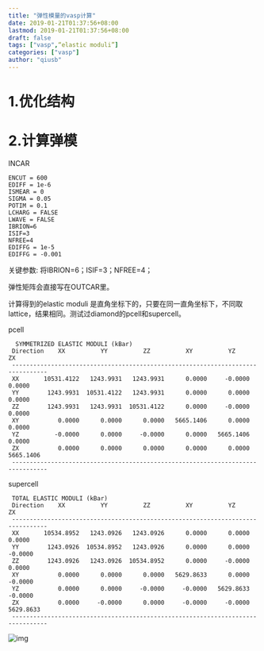 ```yaml
---
title: "弹性模量的vasp计算"
date: 2019-01-21T01:37:56+08:00
lastmod: 2019-01-21T01:37:56+08:00
draft: false
tags: ["vasp",“elastic moduli”]
categories: ["vasp"]
author: "qiusb"
---
```


# 1.优化结构


# 2.计算弹模

INCAR
```
ENCUT = 600
EDIFF = 1e-6
ISMEAR = 0
SIGMA = 0.05
POTIM = 0.1
LCHARG = FALSE
LWAVE = FALSE
IBRION=6
ISIF=3
NFREE=4
EDIFFG = 1e-5
EDIFFG = -0.001
```
关键参数:  将IBRION=6；ISIF=3；NFREE=4；

弹性矩阵会直接写在OUTCAR里。


计算得到的elastic moduli 是直角坐标下的，只要在同一直角坐标下，不同取lattice，结果相同。测试过diamond的pcell和supercell。


pcell
```
  SYMMETRIZED ELASTIC MODULI (kBar)
 Direction    XX          YY          ZZ          XY          YZ          ZX
 --------------------------------------------------------------------------------
 XX       10531.4122   1243.9931   1243.9931      0.0000     -0.0000      0.0000
 YY        1243.9931  10531.4122   1243.9931      0.0000      0.0000      0.0000
 ZZ        1243.9931   1243.9931  10531.4122      0.0000     -0.0000      0.0000
 XY           0.0000      0.0000      0.0000   5665.1406      0.0000      0.0000
 YZ          -0.0000      0.0000     -0.0000      0.0000   5665.1406      0.0000
 ZX           0.0000      0.0000      0.0000      0.0000      0.0000   5665.1406
 --------------------------------------------------------------------------------
```


supercell
```
 TOTAL ELASTIC MODULI (kBar)
 Direction    XX          YY          ZZ          XY          YZ          ZX
 --------------------------------------------------------------------------------
 XX       10534.8952   1243.0926   1243.0926      0.0000      0.0000      0.0000
 YY        1243.0926  10534.8952   1243.0926      0.0000      0.0000     -0.0000
 ZZ        1243.0926   1243.0926  10534.8952      0.0000     -0.0000      0.0000
 XY           0.0000      0.0000      0.0000   5629.8633      0.0000     -0.0000
 YZ           0.0000      0.0000     -0.0000     -0.0000   5629.8633     -0.0000
 ZX           0.0000     -0.0000      0.0000     -0.0000     -0.0000   5629.8633
 --------------------------------------------------------------------------------
```
![img](https://raw.githubusercontent.com/shaobinqiu/shaobinqiu.github.io/master/images/cmder.jpg "img")
